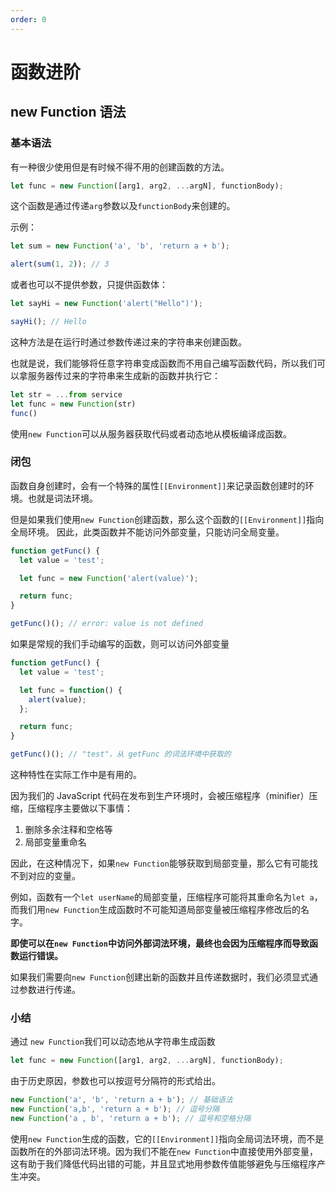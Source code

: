 ```yaml
---
order: 0
---
```


# 函数进阶

## new Function 语法

### 基本语法

有一种很少使用但是有时候不得不用的创建函数的方法。

```js
let func = new Function([arg1, arg2, ...argN], functionBody);
```

这个函数是通过传递`arg`参数以及`functionBody`来创建的。

示例：

```js
let sum = new Function('a', 'b', 'return a + b');

alert(sum(1, 2)); // 3
```

或者也可以不提供参数，只提供函数体：

```js
let sayHi = new Function('alert("Hello")');

sayHi(); // Hello
```

这种方法是在运行时通过参数传递过来的字符串来创建函数。

也就是说，我们能够将任意字符串变成函数而不用自己编写函数代码，所以我们可以拿服务器传过来的字符串来生成新的函数并执行它：

```js
let str = ...from service
let func = new Function(str)
func()
```

使用`new Function`可以从服务器获取代码或者动态地从模板编译成函数。

### 闭包

函数自身创建时，会有一个特殊的属性`[[Environment]]`来记录函数创建时的环境。也就是词法环境。

但是如果我们使用`new Function`创建函数，那么这个函数的`[[Environment]]`指向全局环境。
因此，此类函数并不能访问外部变量，只能访问全局变量。

```js
function getFunc() {
  let value = 'test';

  let func = new Function('alert(value)');

  return func;
}

getFunc()(); // error: value is not defined
```

如果是常规的我们手动编写的函数，则可以访问外部变量

```js
function getFunc() {
  let value = 'test';

  let func = function() {
    alert(value);
  };

  return func;
}

getFunc()(); // "test"，从 getFunc 的词法环境中获取的
```

这种特性在实际工作中是有用的。

因为我们的 JavaScript 代码在发布到生产环境时，会被压缩程序（minifier）压缩，压缩程序主要做以下事情：

1. 删除多余注释和空格等
2. 局部变量重命名

因此，在这种情况下，如果`new Function`能够获取到局部变量，那么它有可能找不到对应的变量。

例如，函数有一个`let userName`的局部变量，压缩程序可能将其重命名为`let a`，而我们用`new Function`生成函数时不可能知道局部变量被压缩程序修改后的名字。

**即使可以在`new Function`中访问外部词法环境，最终也会因为压缩程序而导致函数运行错误。**

如果我们需要向`new Function`创建出新的函数并且传递数据时，我们必须显式通过参数进行传递。

### 小结

通过 `new Function`我们可以动态地从字符串生成函数

```js
let func = new Function([arg1, arg2, ...argN], functionBody);
```

由于历史原因，参数也可以按逗号分隔符的形式给出。

```js
new Function('a', 'b', 'return a + b'); // 基础语法
new Function('a,b', 'return a + b'); // 逗号分隔
new Function('a , b', 'return a + b'); // 逗号和空格分隔
```

使用`new Function`生成的函数，它的`[[Environment]]`指向全局词法环境，而不是函数所在的外部词法环境。因为我们不能在`new Function`中直接使用外部变量，这有助于我们降低代码出错的可能，并且显式地用参数传值能够避免与压缩程序产生冲突。
